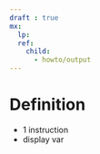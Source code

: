 ```yaml
---
draft : true
mx:  
  lp:
  ref:
    child:
      - howto/output
---
```


# Definition
- 1 instruction
- display var